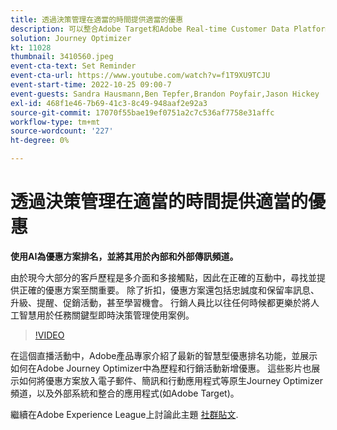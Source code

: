 ```yaml
---
title: 透過決策管理在適當的時間提供適當的優惠
description: 可以整合Adobe Target和Adobe Real-time Customer Data Platform，以提供更個人化的客戶體驗。 在這個直播串流活動中，瞭解整合這兩個平台如何協助企業即時收集資料，然後建立和測試鎖定目標的體驗。 在即時示範中瞭解這項強大功能的端對端流程。
solution: Journey Optimizer
kt: 11028
thumbnail: 3410560.jpeg
event-cta-text: Set Reminder
event-cta-url: https://www.youtube.com/watch?v=f1T9XU9TCJU
event-start-time: 2022-10-25 09:00-7
event-guests: Sandra Hausmann,Ben Tepfer,Brandon Poyfair,Jason Hickey
exl-id: 468f1e46-7b69-41c3-8c49-948aaf2e92a3
source-git-commit: 17070f55bae19ef0751a2c7c536af7758e31affc
workflow-type: tm+mt
source-wordcount: '227'
ht-degree: 0%

---
```


# 透過決策管理在適當的時間提供適當的優惠

**使用AI為優惠方案排名，並將其用於內部和外部傳訊頻道。**

由於現今大部分的客戶歷程是多介面和多接觸點，因此在正確的互動中，尋找並提供正確的優惠方案至關重要。 除了折扣，優惠方案還包括忠誠度和保留率訊息、升級、提醒、促銷活動，甚至學習機會。 行銷人員比以往任何時候都更樂於將人工智慧用於任務關鍵型即時決策管理使用案例。

>[!VIDEO](https://video.tv.adobe.com/v/3410560/?quality=12&learn=on)

在這個直播活動中，Adobe產品專家介紹了最新的智慧型優惠排名功能，並展示如何在Adobe Journey Optimizer中為歷程和行銷活動新增優惠。  這些影片也展示如何將優惠方案放入電子郵件、簡訊和行動應用程式等原生Journey Optimizer頻道，以及外部系統和整合的應用程式(如Adobe Target)。

繼續在Adobe Experience League上討論此主題 [社群貼文](https://experienceleaguecommunities.adobe.com/t5/journey-optimizer-discussions/experience-league-live-post-session-discussion-deliver-the-right/m-p/554802#M55).
